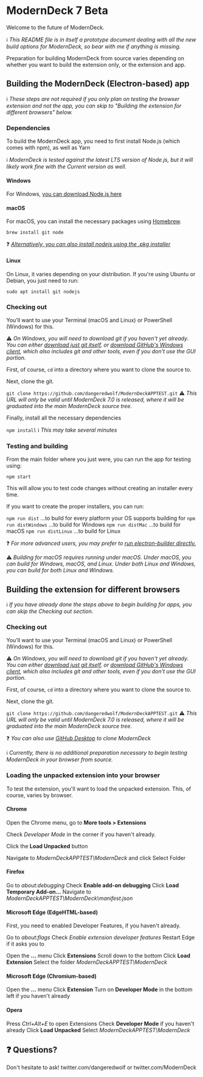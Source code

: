 # ModernDeck 7 Beta

Welcome to the future of ModernDeck.

ℹ *This README file is in itself a prototype document dealing with all the new build options for ModernDeck, so bear with me if anything is missing.*



Preparation for building ModernDeck from source varies depending on whether you want to build the extension only, or the extension and app.

## Building the ModernDeck (Electron-based) app

ℹ *These steps are not required if you only plan on testing the browser extension and not the app, you can skip to "Building the extension for different browsers" below.*

### Dependencies

To build the ModernDeck app, you need to first install Node.js (which comes with npm), as well as Yarn

ℹ *ModernDeck is tested against the latest LTS version of Node.js, but it will likely work fine with the Current version as well.*

#### Windows

For Windows, [you can download Node.js here](https://nodejs.org/en/)

#### macOS

For macOS, you can install the necessary packages using [Homebrew](https://brew.sh/).

`brew install git node`

❓ *[Alternatively, you can also install nodejs using the .pkg installer](https://nodejs.org/en/)*

#### Linux

On Linux, it varies depending on your distribution. If you're using Ubuntu or Debian, you just need to run:

`sudo apt install git nodejs`

### Checking out

You'll want to use your Terminal (macOS and Linux) or PowerShell (Windows) for this.

⚠ *On Windows, you will need to download git if you haven't yet already. You can either [download just git itself](https://git-scm.com/download/win), or [download GitHub's Windows client](https://desktop.github.com/), which also includes git and other tools, even if you don't use the GUI portion.*

First, of course, `cd` into a directory where you want to clone the source to.

Next, clone the git.

`git clone https://github.com/dangeredwolf/ModernDeckAPPTEST.git`
⚠ *This URL will only be valid until ModernDeck 7.0 is released, where it will be graduated into the main ModernDeck source tree.*

Finally, install all the necessary dependencies

`npm install`
ℹ *This may take several minutes*

### Testing and building

From the main folder where you just were, you can run the app for testing using:

`npm start`

This will allow you to test code changes without creating an installer every time.

If you want to create the proper installers, you can run:

`npm run dist`
...to build for every platform your OS supports building for
`npm run distWindows`
...to build for Windows
`npm run distMac`
...to build for macOS
`npm run distLinux`
...to build for Linux

❓ *For more advanced users, you may prefer to [run electron-builder directly.](https://www.electron.build/)*

⚠ *Building for macOS requires running under macOS. Under macOS, you can build for Windows, macOS, and Linux. Under both Linux and Windows, you can build for both Linux and Windows.*

## Building the extension for different browsers

ℹ *If you have already done the steps above to begin building for apps, you can skip the Checking out section.*

### Checking out

You'll want to use your Terminal (macOS and Linux) or PowerShell (Windows) for this.

⚠ *On Windows, you will need to download git if you haven't yet already. You can either [download just git itself](https://git-scm.com/download/win), or [download GitHub's Windows client](https://desktop.github.com/), which also includes git and other tools, even if you don't use the GUI portion.*

First, of course, `cd` into a directory where you want to clone the source to.

Next, clone the git.

`git clone https://github.com/dangeredwolf/ModernDeckAPPTEST.git`
⚠ *This URL will only be valid until ModernDeck 7.0 is released, where it will be graduated into the main ModernDeck source tree.*

❓ *You can also use [GitHub Desktop](https://desktop.github.com/) to clone ModernDeck*

ℹ *Currently, there is no additional preparation necessary to begin testing ModernDeck in your browser from source.*

### Loading the unpacked extension into your browser

To test the extension, you'll want to load the unpacked extension. This, of course, varies by browser.

#### Chrome

Open the Chrome menu, go to **More tools > Extensions**

Check *Developer Mode* in the corner if you haven't already.

Click the **Load Unpacked** button

Navigate to *ModernDeckAPPTEST\ModernDeck* and click Select Folder

#### Firefox

Go to *about:debugging*
Check **Enable add-on debugging**
Click **Load Temporary Add-on...**
Navigate to *ModernDeckAPPTEST\ModernDeck\manifest.json*

#### Microsoft Edge (EdgeHTML-based)

First, you need to enabled Developer Features, if you haven't already.

Go to *about:flags*
Check *Enable extension developer features*
Restart Edge if it asks you to

Open the **...** menu
Click **Extensions**
Scroll down to the bottom
Click **Load Extension**
Select the folder *ModernDeckAPPTEST\ModernDeck*

#### Microsoft Edge (Chromium-based)

Open the **...** menu
Click **Extension**
Turn on **Developer Mode** in the bottom left if you haven't already

#### Opera

Press *Ctrl+Alt+E* to open Extensions
Check **Developer Mode** if you haven't already
Click **Load Unpacked**
Select *ModernDeckAPPTEST\ModernDeck*


## ❓ Questions?

Don't hesitate to ask!
twitter.com/dangeredwolf or twitter.com/ModernDeck
